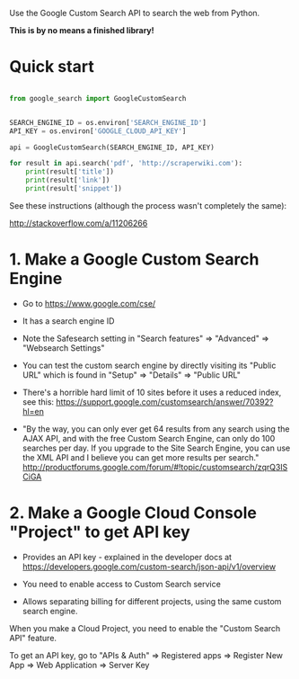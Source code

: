 Use the Google Custom Search API to search the web from Python.

**This is by no means a finished library!**

# Quick start

```python

from google_search import GoogleCustomSearch


SEARCH_ENGINE_ID = os.environ['SEARCH_ENGINE_ID']                           
API_KEY = os.environ['GOOGLE_CLOUD_API_KEY']

api = GoogleCustomSearch(SEARCH_ENGINE_ID, API_KEY)

for result in api.search('pdf', 'http://scraperwiki.com'):
    print(result['title']) 
    print(result['link']) 
    print(result['snippet']) 
```

See these instructions (although the process wasn't completely the same):

http://stackoverflow.com/a/11206266


# 1. Make a Google Custom Search Engine

- Go to https://www.google.com/cse/

- It has a search engine ID

- Note the Safesearch setting in "Search features" => "Advanced"
  => "Websearch Settings"

- You can test the custom search engine by directly visiting its "Public URL"
  which is found in "Setup" => "Details" => "Public URL"

- There's a horrible hard limit of 10 sites before it uses a reduced index,
  see this: https://support.google.com/customsearch/answer/70392?hl=en

- "By the way, you can only ever get 64 results from any search using the AJAX
  API, and with the free Custom Search Engine, can only do 100 searches per
  day.  If you upgrade to the Site Search Engine, you can use the XML API and I
  believe you can get more results per search."
  http://productforums.google.com/forum/#!topic/customsearch/zqrQ3ISCiGA

# 2. Make a Google Cloud Console "Project" to get API key

- Provides an API key - explained in the developer docs at
  https://developers.google.com/custom-search/json-api/v1/overview

- You need to enable access to Custom Search service

- Allows separating billing for different projects, using the same custom
  search engine.


When you make a Cloud Project, you need to enable the "Custom Search API"
feature.


To get an API key, go to "APIs & Auth" => Registered apps => Register New App
=> Web Application => Server Key
